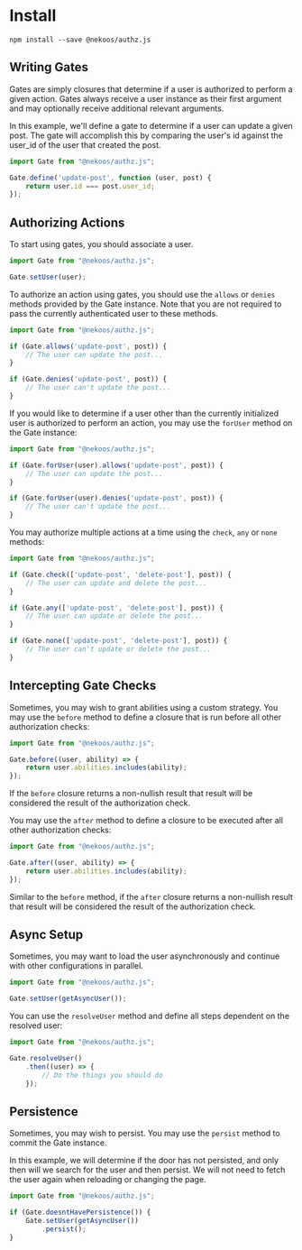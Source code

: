 # Install

```shell
npm install --save @nekoos/authz.js
```


## Writing Gates

Gates are simply closures that determine if a user is authorized to perform a given action. 
Gates always receive a user instance as their first argument and may optionally receive additional relevant arguments.

In this example, we'll define a gate to determine if a user can update a given post. The gate will accomplish this 
by comparing the user's id against the user_id of the user that created the post. 

```js
import Gate from "@nekoos/authz.js";

Gate.define('update-post', function (user, post) {
    return user.id === post.user_id;
});
```

## Authorizing Actions

To start using gates, you should associate a user.

```js
import Gate from "@nekoos/authz.js";

Gate.setUser(user);
```

To authorize an action using gates, you should use the `allows` or `denies` methods provided by the Gate instance. 
Note that you are not required to pass the currently authenticated user to these methods. 

```js
import Gate from "@nekoos/authz.js";

if (Gate.allows('update-post', post)) {
    // The user can update the post...
}

if (Gate.denies('update-post', post)) {
    // The user can't update the post...
}
```

If you would like to determine if a user other than the currently initialized user is authorized to perform an
action, you may use the `forUser` method on the Gate instance:

```js
import Gate from "@nekoos/authz.js";

if (Gate.forUser(user).allows('update-post', post)) {
    // The user can update the post...
}

if (Gate.forUser(user).denies('update-post', post)) {
    // The user can't update the post...
}
```

You may authorize multiple actions at a time using the `check`, `any` or `none` methods:

```js
import Gate from "@nekoos/authz.js";

if (Gate.check(['update-post', 'delete-post'], post)) {
    // The user can update and delete the post...
}

if (Gate.any(['update-post', 'delete-post'], post)) {
    // The user can update or delete the post...
}

if (Gate.none(['update-post', 'delete-post'], post)) {
    // The user can't update or delete the post...
}
```

## Intercepting Gate Checks

Sometimes, you may wish to grant abilities using a custom strategy. You may use the `before` method to define a closure 
that is run before all other authorization checks:

```js
import Gate from "@nekoos/authz.js";

Gate.before((user, ability) => {
    return user.abilities.includes(ability);
});
```

If the `before` closure returns a non-nullish result that result will be considered the result of the authorization 
check.

You may use the `after` method to define a closure to be executed after all other authorization checks:

```js
import Gate from "@nekoos/authz.js";

Gate.after((user, ability) => {
    return user.abilities.includes(ability);
});
```

Similar to the `before` method, if the `after` closure returns a non-nullish result that result will be considered the 
result of the authorization check.

## Async Setup

Sometimes, you may want to load the user asynchronously and continue with other configurations in parallel.

```js
import Gate from "@nekoos/authz.js";

Gate.setUser(getAsyncUser());
```

You can use the `resolveUser` method and define all steps dependent on the resolved user:

```js
import Gate from "@nekoos/authz.js";

Gate.resolveUser()
    .then((user) => {
        // Do the things you should do
    });
```

## Persistence

Sometimes, you may wish to persist. You may use the `persist` method to commit the Gate instance.

In this example, we will determine if the door has not persisted, and only then will we search for the user and then 
persist. We will not need to fetch the user again when reloading or changing the page. 

```js
import Gate from "@nekoos/authz.js";

if (Gate.doesntHavePersistence()) {
    Gate.setUser(getAsyncUser())
        .persist();
}
```
